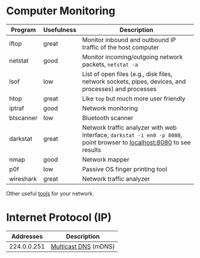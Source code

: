 # Computer Monitoring

| Program   | Usefulness | Description |
|-----------|------------|-------------|
| iftop     | great      | Monitor inbound and outbound IP traffic of the host computer |
| netstat   | good       | Monitor incoming/outgoing network packets, `netstat -a` |
| lsof      | low        | List of open files (e.g., disk files, network sockets, pipes, devices, and processes) and processes |
| htop      | great      | Like `top` but much more user friendly |
| iptraf    | good       | Network monitoring |
| btscanner | low        | Bluetooth scanner |
| darkstat  | great      | Network traffic analyzer with web interface, `darkstat -i en0 -p 8080`, point browser to [localhost:8080](http://localhost:8080) to see results |
| nmap      | good       | Network mapper |
| p0f       | low        | Passive OS finger printing tool |
| wireshark | great      | Network traffic analyzer |

Other useful [tools](http://hack-tools.blackploit.com/2014/07/pwnpi-pen-test-drop-box-distro-for.html) for your network.

# Internet Protocol (IP)

| Addresses | Description |
|-----------|-------------|
| 224.0.0.251 | [Multicast DNS](http://en.wikipedia.org/wiki/Multicast_address) (mDNS) |


